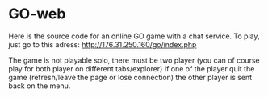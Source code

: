# GO-web

Here is the source code for an online GO game with a chat service.
To play, just go to this adress: http://176.31.250.160/go/index.php

The game is not playable solo, there must be two player (you can of course play for both player on different tabs/explorer)
If one of the player quit the game (refresh/leave the page or lose connection) the other player is sent back on the menu.
